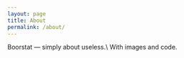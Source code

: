 ```yaml
---
layout: page
title: About
permalink: /about/
---
```


Boorstat — simply about useless.\\
With images and code.